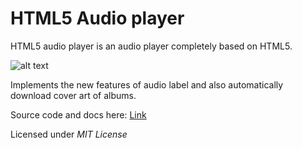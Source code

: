HTML5 Audio player
===========
HTML5 audio player is an audio player completely based on HTML5.

![alt text](http://img687.imageshack.us/img687/1845/html5playersample.png)

Implements the new features of audio label and also automatically download cover art of albums.

Source code and docs here: [Link](http://firezenk.github.com/html5player/)


Licensed under *MIT License*
